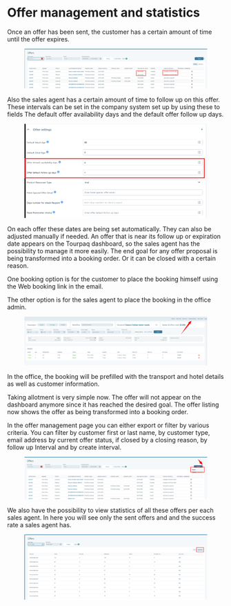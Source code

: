 # Offer management and statistics

Once an offer has been sent, the customer has a certain amount of time until the offer expires.&#x20;

<figure><img src="../.gitbook/assets/image (9) (1) (1) (1) (1) (1) (1).png" alt=""><figcaption></figcaption></figure>

Also the sales agent has a certain amount of time to follow up on this offer. These intervals can be set in the company system set up by using these to fields The default offer availability days and the default offer follow up days.&#x20;

<figure><img src="../.gitbook/assets/image (10) (1) (1) (1) (1) (1) (1).png" alt=""><figcaption></figcaption></figure>

On each offer these dates are being set automatically. They can also be adjusted manually if needed. An offer that is near its follow up or expiration date appears on the Tourpaq dashboard, so the sales agent has the possibility to manage it more easily. The end goal for any offer proposal is being transformed into a booking order. Or it can be closed with a certain reason.&#x20;

One booking option is for the customer to place the booking himself using the Web booking link in the email.&#x20;

The other option is for the sales agent to place the booking in the office admin.&#x20;

<figure><img src="../.gitbook/assets/image (11) (1) (1) (1) (1) (1) (1).png" alt=""><figcaption></figcaption></figure>

In the office, the booking will be prefilled with the transport and hotel details as well as customer information.&#x20;

Taking allotment is very simple now. The offer will not appear on the dashboard anymore since it has reached the desired goal. The offer listing now shows the offer as being transformed into a booking order.&#x20;

In the offer management page you can either export or filter by various criteria. You can filter by customer first or last name, by customer type, email address by current offer status, if closed by a closing reason, by follow up Interval and by create interval.&#x20;

<figure><img src="../.gitbook/assets/image (12) (1) (1) (1) (1) (1) (1).png" alt=""><figcaption></figcaption></figure>

We also have the possibility to view statistics of all these offers per each sales agent. In here you will see only the sent offers and and the success rate a sales agent has.

<figure><img src="../.gitbook/assets/image (13) (1) (1) (1) (1) (1).png" alt=""><figcaption></figcaption></figure>

